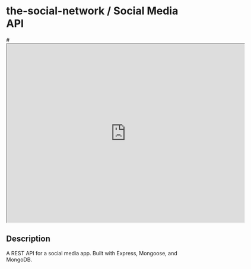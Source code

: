 # the-social-network / Social Media API

#<iframe src="https://drive.google.com/file/d/18Iesp0Bb1tDuAq4ZUt5IGhWkXJOFOB8S/preview" width="640" height="480"></iframe>

## Description
A REST API for a social media app. Built with Express, Mongoose, and MongoDB.
